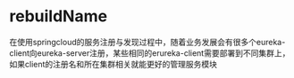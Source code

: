 # rebuildName
在使用springcloud的服务注册与发现过程中，随着业务发展会有很多个eureka-client向eureka-server注册，某些相同的erureka-client需要部署到不同集群上，如果client的注册名和所在集群相关就能更好的管理服务模块

